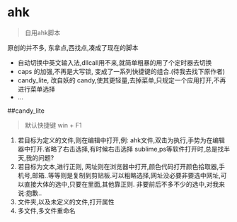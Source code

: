 # ahk
>自用ahk脚本

 原创的并不多, 东拿点,西找点,凑成了现在的脚本
 - 自动切换中英文输入法,dllcall用不来,就简单粗暴的用了个定时器去切换
 - caps 的加强,不再是大写锁, 变成了一系列快捷键的组合.(待我去找下原作者)
 - candy_lite, 改自妖的 candy,使其更轻量,去掉菜单,只规定一个应用打开,不再进行菜单选择
 - ...

##candy_lite
>默认快捷键 win + F1 
1. 若目标为定义的文件,则在编辑中打开,例: ahk文件,双击为执行,手势为在编辑器中打开.省略了右击选择,有时候右击选择 sublime,ps等软件打开时,总是找半天,我的问题?
2. 若目标为文本,进行正则, 网址则在浏览器中打开,颜色代码打开颜色拾取器,手机号,邮箱..等等则是复制到剪贴板.可以粗略选择,网址没必要非要选中网址,可以直接大体的选中,只要在里面,其他靠正则. 非要前后不多不少的选中,对我来说:抱歉..
3. 文件夹,以及未定义的文件,打开属性
4. 多文件,多文件重命名
